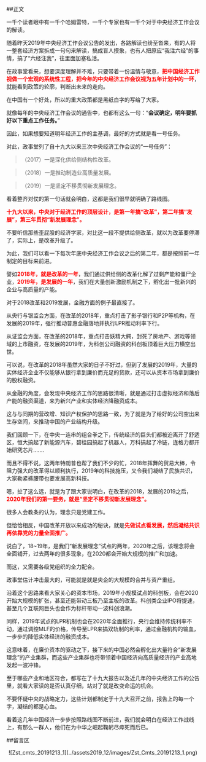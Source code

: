 ##正文
 

一千个读者眼中有一千个哈姆雷特，一千个专家也有一千个对于中央经济工作会议的解读。

随着昨天2019年中央经济工作会议公告的发出，各路解读也纷至沓来，有的人将一整套经济方案拆成一句句来解读，搞成盲人摸象，也有人把原应“我注六经”的事情，搞了“六经注我”，往里面加塞私活。

在政事堂看来，想要深度理解并不难，只要带着一份温情与敬意，<font color = red>**把中国经济工作视做一个宏观的系统性工程，把今年的中央经济工作会议视为五年计划中的一环**</font>，就能看到政策的轮廓，判断出未来的走向。

在中国有一个好处，所以的重大政策都是黑纸白字的写给了大家。

就像每年的中央经济工作会议的通告中，也都有这么一句：“**会议确定，明年要抓好以下重点工作任务。**”

因此，如果想要知道明年经济工作的主基调，最好的方式就是看一号任务。

对此，政事堂列了自十九大以来三次中央经济工作会议的“一号任务”：

>（2017）一是深化供给侧结构性改革。

>（2018）一是推动制造业高质量发展。

>（2019）一是坚定不移贯彻新发展理念。

看着整齐对仗的第一句话就会明白，这都是我们很早就明确了路线图。

<font color = red>**十九大以来，中央对于经济工作的顶层设计，是第一年搞“改革”，第二年搞“发展”，第三年贯彻“新发展理念”。**</font>

不要听信那些歪屁股的经济学家，对比这一段不提供给侧改革，就以为改革要停滞了，实际上，是改革升级了。

为此，我们可以看一下每次年底中央经济工作会议之后的第二年，都是按照前一年制定的目标来前进。

譬如<font color = red>**2018年，就是改革的一年**</font>，我们通过供给侧的改革化解了过剩产能和僵尸企业，<font color = red>**2019年，是发展的一年**</font>，我们在大量创新激励机制之下，孵化出一批新兴的企业与高质量的产能。

对于2018改革和2019发展，金融方面的例子最直接了。

从央行与银监会方面，在改革的2018年，重点打击了影子银行和P2P等机构，在发展的2019年，强行推动普惠金融落地并执行LPR推动利率下行。

从证监会方面，在改革的2018年，重点打击妖精大鳄，封死了房地产、游戏等领域的上市融资，在发展的2019年，为科创公司融资的科创板顶着巨大压力横空出世。

可以说，在改革的2018年虽然大家的日子不好过，但到了发展的2019年，大量的实体经济企业不仅能够从银行拿到廉价而充足的贷款，还可以从资本市场拿到廉价的股权融资。

从金融的角度，会发现中央经济工作的思路很清晰，就是通过打击虚拟经济和落后产能的融资渠道，来为新兴产业和实体经济降融资成本。

这与与同期的营改增、知识产权保护的思路一致，为了就是为了给好的公司空出来生存空间，来推动中国的产业结构升级。

我们回顾一下，在中央一连串的组合拳之下，传统经济的巨头们都被迫离开了舒适区，恒大搞起了新能源汽车，碧桂园搞起了机器人，万科搞起了冷链，连格力都开始研究芯片.......

而且不得不说，这两年特朗普也帮了我们不少的忙，2018年挥舞的贸易大棒，令阻力强大的改革得以顺利执行，2019年的科技施压，又令我们凝结了民族共识，大家勒紧裤腰带也要发展高新科技。

嗯，扯了这么远，就是为了跟大家说明白，在改革的2018，发展的2019之后，<font color = red>**2020年我们的第一要务，就是“坚定不移贯彻新发展理念”。**</font>

很多人会教条的认为，理念只是党建工作。

但恰恰相反，中国改革开放以来成功的秘诀，就是<font color = red>**先做试点看发展，然后凝结共识再依靠党的力量全面推广。**</font>

说白了，18~19年，是我们“新发展理念”试点的两年，2020年之后，该理念将会全面铺开，过去两年的很多现象，在2020都会开始大规模的推广和加速。

而这，又需要各级党组织的全力配合。

政事堂估计冲击最大的，可能就是就是央企的大规模的合并与资产重组。

沿着这个思路来看大家关心的资本市场，2019年小规模试点的科创板，会在2020开始大规模的扩张，甚至还能带动三板乃至主板的改革。科创类企业IPO将提速，甚至几个互联网巨头也会作为标杆带动一波科创浪潮。

同样，2019年试点的LPR机制也会在2020年全面推行，央行会维持传统利率不动，通过调控MLF的价格，传导至LPR来搞双轨制的利率，通过金融机构的输血，一步步的降低实体经济的融资成本。

这意味着，在廉价资本的驱动之下，接下来的中国必然会孵化出大量符合“新发展理念”的产业集群，而这些产业集群也将带领着中国经济向高质量经济的产业高地发起一波冲锋。

至于哪些产业和地区符合，都写在了十九大报告以及近几年的中央经济工作的公告里，就看大家读的是否认真仔细，站对了就是改变命运的机会。

不要怀疑中央的战略定力，这些计划都制定于十九大召开之前，报告上的每一个字，凝结的都是心血。

看着这几年中国经济一步步按照路线图不断前进，我们就会明白在经济工作战线上，有那么一群人，他们在为中华之崛起鞠躬尽瘁死而后已。

##留言区
 <div align="center">![Zst_cmts_20191213_1](../assets2019_12/images/Zst_Cmts_20191213_1.png)</div>